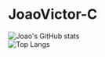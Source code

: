 # JoaoVictor-C
![Joao's GitHub stats](https://github-readme-stats.vercel.app/api?username=JoaoVictor-C&count_private=true&show_icons=true&show_icons=true&theme=dracula)        
![Top Langs](https://github-readme-stats.vercel.app/api/top-langs/?username=JoaoVictor-C)
